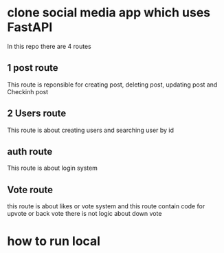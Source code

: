 # clone social media app which uses FastAPI

In this repo there are 4 routes

## 1 post route

This route is reponsible for creating post, deleting post, updating post and Checkinh post

## 2 Users route

This route is about creating users and searching user by id

## auth route

This route is about login system

## Vote route

 this route is about likes or vote system and this route contain code for upvote or back vote there is not logic about down vote

# how to run local
